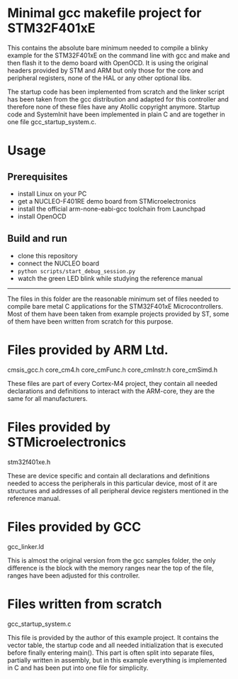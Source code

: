 # Minimal gcc makefile project for STM32F401xE

This contains the absolute bare minimum needed
to compile a blinky example for the STM32F401xE
on the command line with gcc and make and then
flash it to the demo board with OpenOCD. It is
using the original headers provided by STM and
ARM but only those for the core and peripheral
registers, none of the HAL or any other optional
libs.

The startup code has been implemented from scratch
and the linker script has been taken from the gcc
distribution and adapted for this controller and
therefore none of these files have any Atollic
copyright anymore. Startup code and SystemInit
have been implemented in plain C and are together
in one file gcc_startup_system.c.


# Usage

## Prerequisites

* install Linux on your PC
* get a NUCLEO-F401RE demo board from STMicroelectronics
* install the official arm-none-eabi-gcc toolchain from Launchpad
* install OpenOCD

## Build and run

* clone this repository
* connect the NUCLEO board
* `python scripts/start_debug_session.py`
* watch the green LED blink while studying the reference manual

---

The files in this folder are the reasonable minimum 
set of files needed to compile bare metal C applications
for the STM32F401xE Microcontrollers. Most of them have
been taken from example projects provided by ST, some of 
them have been written from scratch for this purpose.


Files provided by ARM Ltd.
==========================
cmsis_gcc.h
core_cm4.h
core_cmFunc.h
core_cmInstr.h
core_cmSimd.h

These files are part of every Cortex-M4 project, they contain
all needed declarations and definitions to interact with the
ARM-core, they are the same for all manufacturers.


Files provided by STMicroelectronics
====================================
stm32f401xe.h

These are device specific and contain all declarations and
definitions needed to access the peripherals in this particular
device, most of it are structures and addresses of all peripheral 
device registers mentioned in the reference manual.


Files provided by GCC
=====================
gcc_linker.ld

This is almost the original version from the gcc samples folder,
the only difference is the block with the memory ranges near the
top of the file, ranges have been adjusted for this controller. 


Files written from scratch
==========================
gcc_startup_system.c

This file is provided by the author of this example project.
It contains the vector table, the startup code and all needed 
initialization that is executed before finally entering main(). 
This part is often split into separate files, partially written 
in assembly, but in this example everything is implemented in C 
and has been put into one file for simplicity.

